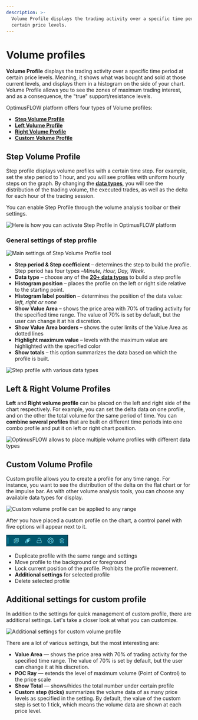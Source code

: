 ```yaml
---
description: >-
  Volume Profile displays the trading activity over a specific time period at
  certain price levels.
---
```


# Volume profiles

**Volume Profile** displays the trading activity over a specific time period at certain price levels. Meaning, it shows what was bought and sold at those current levels, and displays them in a histogram on the side of your chart. Volume Profile allows you to see the zones of maximum trading interest, and as a consequence, the "true" support/resistance levels.

OptimusFLOW platform offers four types of Volume profiles:

* [**Step Volume Profile**](volume-profiles.md#step-volume-profile)
* [**Left Volume Profile**](volume-profiles.md#left-and-right-volume-profiles)
* [**Right Volume Profile**](volume-profiles.md#left-and-right-volume-profiles)
* [**Custom Volume Profile**](volume-profiles.md#custom-volume-profile)

## Step Volume Profile

Step profile displays volume profiles with a certain time step. For example, set the step period to 1 hour, and you will see profiles with uniform hourly steps on the graph. By changing the [**data types**](https://help.optimusflow.qtower.app/analytics-panels/chart/volume-analysis-tools#data-types-of-volume-analysis-tools), you will see the distribution of the trading volume, the executed trades, as well as the delta for each hour of the trading session.

You can enable Step Profile through the volume analysis toolbar or their settings.

![Here is how you can activate Step Profile in OptimusFLOW platform](../../../.gitbook/assets/step-profile.gif)

### **General settings of step profile**

![Main settings of Step Volume Profile tool](../../../.gitbook/assets/step-profile-settings.gif)

* **Step period & Step coefficient** – determines the step to build the profile. Step period has four types –_Minute, Hour, Day, Week_.
* **Data type** – choose any of the [**20+ data types**](./#data-types-of-volume-analysis-tools) to build a step profile
* **Histogram position** – places the profile on the left or right side relative to the starting point.
* **Histogram label position** – determines the position of the data value: _left, right or none_
* **Show Value Area** – shows the price area with 70% of trading activity for the specified time range. The value of 70% is set by default, but the user can change it at his discretion.
* **Show Value Area borders** – shows the outer limits of the Value Area as dotted lines
* **Highlight maximum value** – levels with the maximum value are highlighted with the specified color
* **Show totals** – this option summarizes the data based on which the profile is built.

![Step profile with various data types](../../../.gitbook/assets/step-profile-data-types.gif)

## Left & Right Volume Profiles

**Left** and **Right volume profile** can be placed on the left and right side of the chart respectively. For example, you can set the delta data on one profile, and on the other the total volume for the same period of time. You can **combine several profiles** that are built on different time periods into one combo profile and put it on left or right chart position.

![OptimusFLOW allows to place multiple volume profiles with different data types](../../../.gitbook/assets/left_right-profile.png)

## Custom Volume Profile

Custom profile allows you to create a profile for any time range. For instance, you want to see the distribution of the delta on the flat chart or for the impulse bar. As with other volume analysis tools, you can choose any available data types for display.

![Custom volume profile can be applied to any range](../../../.gitbook/assets/new-custom-profile.gif)

After you have placed a custom profile on the chart, a control panel with five options will appear next to it.

![Control panel for custom volume profile](../../../.gitbook/assets/image-20.png)

* Duplicate profile with the same range and settings
* Move profile to the background or foreground
* Lock current position of the profile. Prohibits the profile movement.
* **Additional settings** for selected profile
* Delete selected profile

## Additional settings for custom profile

In addition to the settings for quick management of custom profile, there are additional settings. Let's take a closer look at what you can customize.

![Additional settings for custom volume profile](../../../.gitbook/assets/custom-profile-settings.gif)

There are a lot of various settings, but the most interesting are:

* **Value Area** — shows the price area with 70% of trading activity for the specified time range. The value of 70% is set by default, but the user can change it at his discretion.
* **POC Ray** — extends the level of maximum volume \(Point of Control\) to the price scale
* **Show Total** — shows/hides the total number under certain profile
* **Custom step \(ticks\)** summarizes the volume data of as many price levels as specified in the setting. By default, the value of the custom step is set to 1 tick, which means the volume data are shown at each price level.

